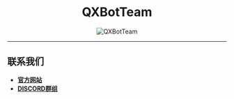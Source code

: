 <div align="center">

# QXBotTeam

![QXBotTeam](https://readme-typing-svg.herokuapp.com?font=Roboto&pause=1000&color=DB1DF7&center=true&vCenter=true&multiline=true&random=false&width=435&height=100&lines=%E6%AC%A2%E8%BF%8E%E6%9D%A5%E5%88%B0QXBotTeam%EF%BC%81;%E8%BF%99%E9%87%8C%E6%98%AFQXBotTeam%E5%94%AF%E4%B8%80%E7%9A%84%E5%AE%98%E6%96%B9Github%E8%B4%A6%E5%8F%B7%E3%80%82%E8%B4%A6%E5%8F%B7;%E8%BF%99%E9%87%8C%E5%AD%98%E6%94%BE%E7%9D%80%E6%89%80%E6%9C%89Projects%E7%9A%84%E4%BB%A3%E7%A0%81%E3%80%82)

---

</div>

## 联系我们
- [**官方网站**](https://qxbot.vercel.app)
- [**DISCORD群组**](https://dsc.gg/qxbot)
